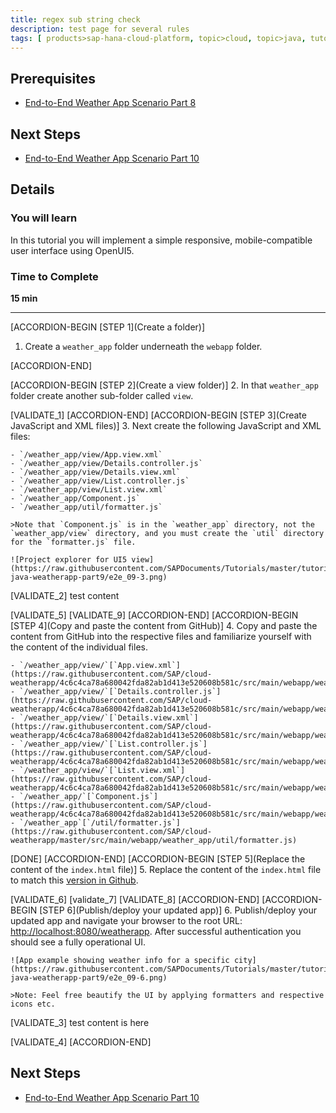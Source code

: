 ```yaml
---
title: regex sub string check
description: test page for several rules 
tags: [ products>sap-hana-cloud-platform, topic>cloud, topic>java, tutorial>intermediate]
---
```


## Prerequisites  
 - [End-to-End Weather App Scenario Part 8](http://go.sap.com/developer/tutorials/hcp-java-weatherapp-part8.html)

## Next Steps
 - [End-to-End Weather App Scenario Part 10](http://go.sap.com/developer/tutorials/hcp-java-weatherapp-part10.html)

## Details
### You will learn  
In this tutorial you will implement a simple responsive, mobile-compatible user interface using OpenUI5.

### Time to Complete
**15 min**

---
[ACCORDION-BEGIN [STEP 1](Create a folder)]
1. Create a `weather_app` folder underneath the `webapp` folder.

[ACCORDION-END]

[ACCORDION-BEGIN [STEP 2](Create a view folder)]
2. In that `weather_app` folder create another sub-folder called `view`.

[VALIDATE_1]
[ACCORDION-END]
[ACCORDION-BEGIN [STEP 3](Create JavaScript and XML files)]
3. Next create the following JavaScript and XML files:

    - `/weather_app/view/App.view.xml`
    - `/weather_app/view/Details.controller.js`
    - `/weather_app/view/Details.view.xml`
    - `/weather_app/view/List.controller.js`
    - `/weather_app/view/List.view.xml`
    - `/weather_app/Component.js`
    - `/weather_app/util/formatter.js`

    >Note that `Component.js` is in the `weather_app` directory, not the `weather_app/view` directory, and you must create the `util` directory for the `formatter.js` file.

    ![Project explorer for UI5 view](https://raw.githubusercontent.com/SAPDocuments/Tutorials/master/tutorials/hcp-java-weatherapp-part9/e2e_09-3.png)

[VALIDATE_2]
test content

[VALIDATE_5]
[VALIDATE_9]
[ACCORDION-END]
[ACCORDION-BEGIN [STEP 4](Copy and paste the content from GitHub)]
4. Copy and paste the content from GitHub into the respective files and familiarize yourself with the content of the individual files.

    - `/weather_app/view/`[`App.view.xml`](https://raw.githubusercontent.com/SAP/cloud-weatherapp/4c6c4ca78a680042fda82ab1d413e520608b581c/src/main/webapp/weather_app/view/App.view.xml)
    - `/weather_app/view/`[`Details.controller.js`](https://raw.githubusercontent.com/SAP/cloud-weatherapp/4c6c4ca78a680042fda82ab1d413e520608b581c/src/main/webapp/weather_app/view/Details.controller.js)
    - `/weather_app/view/`[`Details.view.xml`](https://raw.githubusercontent.com/SAP/cloud-weatherapp/4c6c4ca78a680042fda82ab1d413e520608b581c/src/main/webapp/weather_app/view/Details.view.xml)
    - `/weather_app/view/`[`List.controller.js`](https://raw.githubusercontent.com/SAP/cloud-weatherapp/4c6c4ca78a680042fda82ab1d413e520608b581c/src/main/webapp/weather_app/view/List.controller.js)
    - `/weather_app/view/`[`List.view.xml`](https://raw.githubusercontent.com/SAP/cloud-weatherapp/4c6c4ca78a680042fda82ab1d413e520608b581c/src/main/webapp/weather_app/view/List.view.xml)
    - `/weather_app/`[`Component.js`](https://raw.githubusercontent.com/SAP/cloud-weatherapp/4c6c4ca78a680042fda82ab1d413e520608b581c/src/main/webapp/weather_app/Component.js)
    - `/weather_app`[`/util/formatter.js`](https://raw.githubusercontent.com/SAP/cloud-weatherapp/master/src/main/webapp/weather_app/util/formatter.js)
    
[DONE]
[ACCORDION-END]
[ACCORDION-BEGIN [STEP 5](Replace the content of the `index.html` file)]
5. Replace the content of the `index.html` file to match this [version in Github](https://raw.githubusercontent.com/SAP/cloud-weatherapp/4c6c4ca78a680042fda82ab1d413e520608b581c/src/main/webapp/index.html).

[VALIDATE_6]
[validate_7]
[VALIDATE_8]
[ACCORDION-END]
[ACCORDION-BEGIN [STEP 6](Publish/deploy your updated app)]
6. Publish/deploy your updated app and navigate your browser to the root URL: <http://localhost:8080/weatherapp>. After successful authentication you should see a fully operational UI.

    ![App example showing weather info for a specific city](https://raw.githubusercontent.com/SAPDocuments/Tutorials/master/tutorials/hcp-java-weatherapp-part9/e2e_09-6.png)

    >Note: Feel free beautify the UI by applying formatters and respective icons etc.

[VALIDATE_3]
test content is here

[VALIDATE_4]
[ACCORDION-END]

## Next Steps
 - [End-to-End Weather App Scenario Part 10](http://go.sap.com/developer/tutorials/hcp-java-weatherapp-part10.html)
